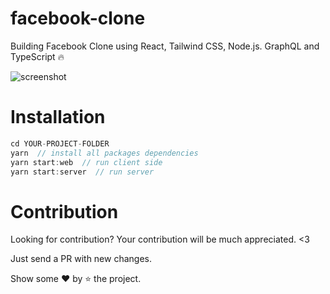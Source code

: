 # facebook-clone

Building Facebook Clone using React, Tailwind CSS, Node.js. GraphQL and TypeScript 🔥

<img src="https://repository-images.githubusercontent.com/295202619/a69feb00-ce17-11eb-99c0-88a325f87bf9" alt="screenshot"/>

# Installation

```javascript
cd YOUR-PROJECT-FOLDER
yarn  // install all packages dependencies
yarn start:web  // run client side
yarn start:server  // run server
```

# Contribution

Looking for contribution? Your contribution will be much appreciated. <3

Just send a PR with new changes.

Show some ❤️ by ⭐ the project.
